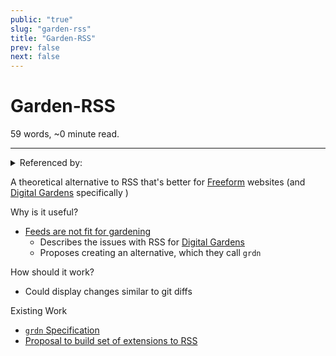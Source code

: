 ```yaml
---
public: "true"
slug: "garden-rss"
title: "Garden-RSS"
prev: false
next: false
---
```

<script setup>
import { data } from '../../git.data.ts';
import { useData } from 'vitepress';
const pageData = useData();
</script>
<h1 class="p-name">Garden-RSS</h1>
<p>59 words, ~0 minute read. <span v-html="data[`site/${pageData.page.value.relativePath}`]" /></p>
<hr/>

<details><summary>Referenced by:</summary><a href="/garden/freeform">Freeform</a><a href="/garden/the-small-web">The Small Web</a><a href="/garden/this-knowledge-hub">This Knowledge Hub</a></details>

A theoretical alternative to RSS that's better for [Freeform](/garden/freeform) websites (and [Digital Gardens](/garden/digital-gardens) specifically )

Why is it useful?
- [Feeds are not fit for gardening](https://v5.chriskrycho.com/essays/feeds-are-not-fit-for-gardening/)
	- Describes the issues with RSS for [Digital Gardens](/garden/digital-gardens)
	- Proposes creating an alternative, which they call `grdn`

How should it work?
- Could display changes similar to git diffs

Existing Work
- [`grdn` Specification](https://github.com/chriskrycho/grdn/blob/main/SPEC.md)
- [Proposal to build set of extensions to RSS](https://forum.summerofprotocols.com/t/pig-rss-all-the-things/383)